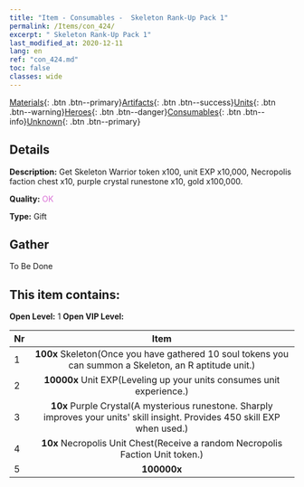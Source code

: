 ```yaml
---
title: "Item - Consumables -  Skeleton Rank-Up Pack 1"
permalink: /Items/con_424/
excerpt: " Skeleton Rank-Up Pack 1"
last_modified_at: 2020-12-11
lang: en
ref: "con_424.md"
toc: false
classes: wide
---
```

 [Materials](/Items/){: .btn .btn--primary}[Artifacts](/Items/Artifacts/){: .btn .btn--success}[Units](/Items/Units/){: .btn .btn--warning}[Heroes](/Items/Heroes/){: .btn .btn--danger}[Consumables](/Items/Consumables/){: .btn .btn--info}[Unknown](/Items/Unknown/){: .btn .btn--primary}

## Details
 **Description:** Get Skeleton Warrior token x100, unit EXP x10,000, Necropolis faction chest x10, purple crystal runestone x10, gold x100,000.

 **Quality:** <span style="color: #DA70D6">OK</span>

 **Type:** Gift

## Gather

  To Be Done

## This item contains:

 **Open Level:** 1
 **Open VIP Level:** 

  | Nr |      Item    |
  |:---|:------------:|
  | 1 |  **100x** Skeleton(Once you have gathered 10 soul tokens you can summon a Skeleton, an R aptitude unit.) | 
  | 2 |  **10000x** Unit EXP(Leveling up your units consumes unit experience.) | 
  | 3 |  **10x** Purple Crystal(A mysterious runestone. Sharply improves your units' skill insight. Provides 450 skill EXP when used.) | 
  | 4 |  **10x** Necropolis Unit Chest(Receive a random Necropolis Faction Unit token.) | 
  | 5 |  **100000x** <i class="fas fa-coins"/> | 
